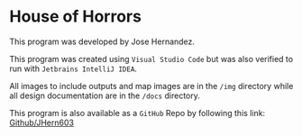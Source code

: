 # House of Horrors

This program was developed by Jose Hernandez.

This program was created using `Visual Studio Code` but was also verified to run with `Jetbrains IntelliJ IDEA`.

All images to include outputs and map images are in the `/img` directory while all design documentation are in the `/docs` directory.

This program is also available as a `GitHub` Repo by following this link: [Github/JHern603](https://github.com/jhern603/houseOfHorror)